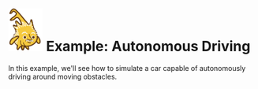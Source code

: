 # <img alt="scientific-snap-icon" src="../../images/einstein_snap.png" width="70"/> Example: Autonomous Driving

In this example, we'll see how to simulate a car capable of autonomously driving around moving obstacles.

